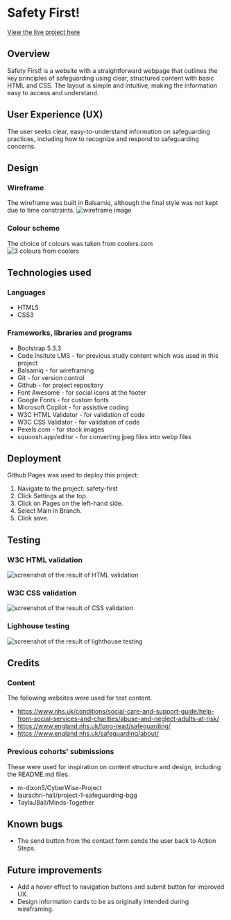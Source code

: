 # Safety First!
[View the live project here](https://ashrafur93.github.io/safety-first/)

## Overview
Safety First! is a website with a straightforward webpage that outlines the key principles of safeguarding using clear, structured content with basic HTML and CSS. The layout is simple and intuitive, making the information easy to access and understand.

## User Experience (UX)
The user seeks clear, easy-to-understand information on safeguarding practices, including how to recognize and respond to safeguarding concerns.

## Design
### Wireframe
The wireframe was built in Balsamiq, although the final style was not kept due to time constraints.
![wireframe image](assets/images/wireframe.PNG)

### Colour scheme
The choice of colours was taken from coolers.com
![3 colours from coolers](assets/images/coolers.PNG)

## Technologies used
### Languages
- HTML5
- CSS3

### Frameworks, libraries and programs
- Bootstrap 5.3.3
- Code Insitute LMS - for previous study content which was used in this project
- Balsamiq - for wireframing
- Git - for version control
- Github - for project repository
- Font Awesome - for social icons at the footer
- Google Fonts - for custom fonts
- Microsoft Copilot - for assistive coding
- W3C HTML Validator - for validation of code
- W3C CSS Validator - for validation of code
- Pexels.com - for stock images
- squoosh.app/editor - for converting jpeg files into webp files

## Deployment
Github Pages was used to deploy this project:
1. Navigate to the project: safety-first
2. Click Settings at the top.
3. Click on Pages on the left-hand side.
4. Select Main in Branch.
5. Click save.

## Testing
### W3C HTML validation
![screenshot of the result of HTML validation](assets/images/html%20validation.PNG)

### W3C CSS validation
![screenshot of the result of CSS validation](assets/images/css%20validation.PNG)

### Lighhouse testing
![screenshot of the result of lighthouse testing](assets/images/lighthouse.PNG)

## Credits
### Content
The following websites were used for text content.
- https://www.nhs.uk/conditions/social-care-and-support-guide/help-from-social-services-and-charities/abuse-and-neglect-adults-at-risk/
- https://www.england.nhs.uk/long-read/safeguarding/
- https://www.england.nhs.uk/safeguarding/about/

### Previous cohorts' submissions
These were used for inspiration on content structure and design, including the README.md files.
- m-dixon5/CyberWise-Project
- laurachri-hall/project-1-safeguarding-bgg
- TaylaJBall/Minds-Together

## Known bugs
- The send button from the contact form sends the user back to Action Steps. 

## Future improvements
- Add a hover effect to navigation buttons and submit button for improved UX.
- Design information cards to be as originally intended during wireframing.